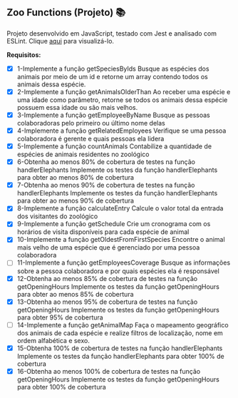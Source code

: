 ## Zoo Functions (Projeto) 📚

Projeto desenvolvido em JavaScript, testado com Jest e analisado com ESLint. Clique [aqui](https://tiagordebarros.github.io/projetos/zoo-functions/index.html) para visualizá-lo.

**Requisitos:**

- [x] 1-Implemente a função getSpeciesByIds Busque as espécies dos animais por meio de um id e retorne um array contendo todos os animais dessa espécie.
- [x] 2-Implemente a função getAnimalsOlderThan Ao receber uma espécie e uma idade como parâmetro, retorne se todos os animais dessa espécie possuem essa idade ou são mais velhos.
- [x] 3-Implemente a função getEmployeeByName Busque as pessoas colaboradoras pelo primeiro ou último nome delas
- [x] 4-Implemente a função getRelatedEmployees Verifique se uma pessoa colaboradora é gerente e quais pessoas ela lidera
- [x] 5-Implemente a função countAnimals Contabilize a quantidade de espécies de animais residentes no zoológico
- [x] 6-Obtenha ao menos 80% de cobertura de testes na função handlerElephants Implemente os testes da função handlerElephants para obter ao menos 80% de cobertura
- [x] 7-Obtenha ao menos 90% de cobertura de testes na função handlerElephants Implemente os testes da função handlerElephants para obter ao menos 90% de cobertura
- [x] 8-Implemente a função calculateEntry Calcule o valor total da entrada dos visitantes do zoológico
- [x] 9-Implemente a função getSchedule Crie um cronograma com os horários de visita disponíveis para cada espécie de animal
- [x] 10-Implemente a função getOldestFromFirstSpecies Encontre o animal mais velho de uma espécie que é gerenciado por uma pessoa colaboradora
- [ ] 11-Implemente a função getEmployeesCoverage Busque as informações sobre a pessoa colaboradora e por quais espécies ela é responsável
- [x] 12-Obtenha ao menos 85% de cobertura de testes na função getOpeningHours Implemente os testes da função getOpeningHours para obter ao menos 85% de cobertura
- [x] 13-Obtenha ao menos 95% de cobertura de testes na função getOpeningHours Implemente os testes da função getOpeningHours para obter 95% de cobertura
- [ ] 14-Implemente a função getAnimalMap Faça o mapeamento geográfico dos animais de cada espécie e realize filtros de localização, nome em ordem alfabética e sexo.
- [x] 15-Obtenha 100% de cobertura de testes na função handlerElephants Implemente os testes da função handlerElephants para obter 100% de cobertura
- [x] 16-Obtenha ao menos 100% de cobertura de testes na função getOpeningHours Implemente os testes da função getOpeningHours para obter 100% de cobertura